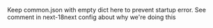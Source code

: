 Keep common.json with empty dict here to prevent startup error. See comment in next-18next config about why we're doing this
